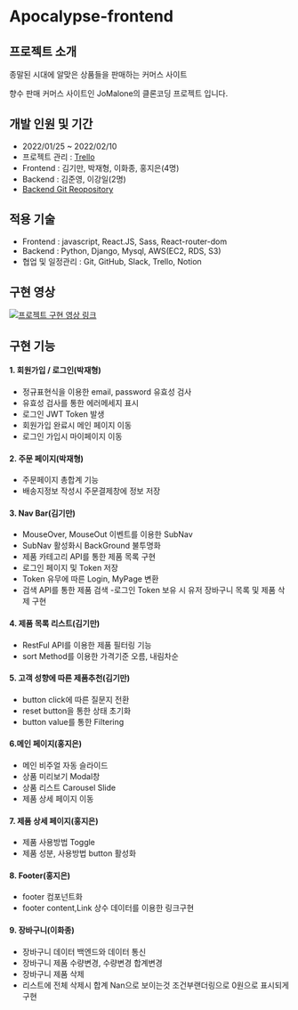# Apocalypse-frontend

## 프로젝트 소개

종말된 시대에 알맞은 상품들을 판매하는 커머스 사이트

향수 판매 커머스 사이트인 JoMalone의 클론코딩 프로젝트 입니다.

## 개발 인원 및 기간

- 2022/01/25 ~ 2022/02/10
- 프로젝트 관리 : <a href="https://trello.com/b/CtBcsddi/first-project-apocalypse">Trello</a>
- Frontend : 김기만, 박재형, 이화종, 홍지은(4명)
- Backend : 김준영, 이강일(2명)
- <a href="https://github.com/wecode-bootcamp-korea/29-1st-Apocalypse-backend">Backend Git Reopository</a>

## 적용 기술

- Frontend : javascript, React.JS, Sass, React-router-dom
- Backend : Python, Django, Mysql, AWS(EC2, RDS, S3)
- 협업 및 일정관리 : Git, GitHub, Slack, Trello, Notion

## 구현 영상

[![프로젝트 구현 영상 링크](https://img.youtube.com/vi/rbnuJMyuUyMg/0.jpg)](https://www.youtube.com/watch?v=rbnuJMyuUyM)

## 구현 기능

#### 1. 회원가입 / 로그인(박재형)

- 정규표현식을 이용한 email, password 유효성 검사
- 유효성 검사를 통한 에러메세지 표시
- 로그인 JWT Token 발생
- 회원가입 완료시 메인 페이지 이동
- 로그인 가입시 마이페이지 이동

#### 2. 주문 페이지(박재형)

- 주문페이지 총합계 기능
- 배송지정보 작성시 주문결제창에 정보 저장

#### 3. Nav Bar(김기만)

- MouseOver, MouseOut 이벤트를 이용한 SubNav
- SubNav 활성화시 BackGround 불투명화
- 제품 카테고리 API를 통한 제품 목록 구현
- 로그인 페이지 및 Token 저장
- Token 유무에 따른 Login, MyPage 변환
- 검색 API를 통한 제품 검색 -로그인 Token 보유 시 유저 장바구니 목록 및 제품 삭제 구현

#### 4. 제품 목록 리스트(김기만)

- RestFul API를 이용한 제품 필터링 기능
- sort Method를 이용한 가격기준 오름, 내림차순

#### 5. 고객 성향에 따른 제품추천(김기만)

- button click에 따른 질문지 전환
- reset button을 통한 상태 초기화
- button value를 통한 Filtering

#### 6.메인 페이지(홍지은)

- 메인 비주얼 자동 슬라이드
- 상품 미리보기 Modal창
- 상품 리스트 Carousel Slide
- 제품 상세 페이지 이동

#### 7. 제품 상세 페이지(홍지은)

- 제품 사용방법 Toggle
- 제품 성분, 사용방법 button 활성화

#### 8. Footer(홍지은)

- footer 컴포넌트화
- footer content,Link 상수 데이터를 이용한 링크구현

#### 9. 장바구니(이화종)

- 장바구니 데이터 백엔드와 데이터 통신
- 장바구니 제품 수량변경, 수량변경 합계변경
- 장바구니 제품 삭제
- 리스트에 전체 삭제시 합계 Nan으로 보이는것 조건부랜더링으로 0원으로 표시되게 구현
